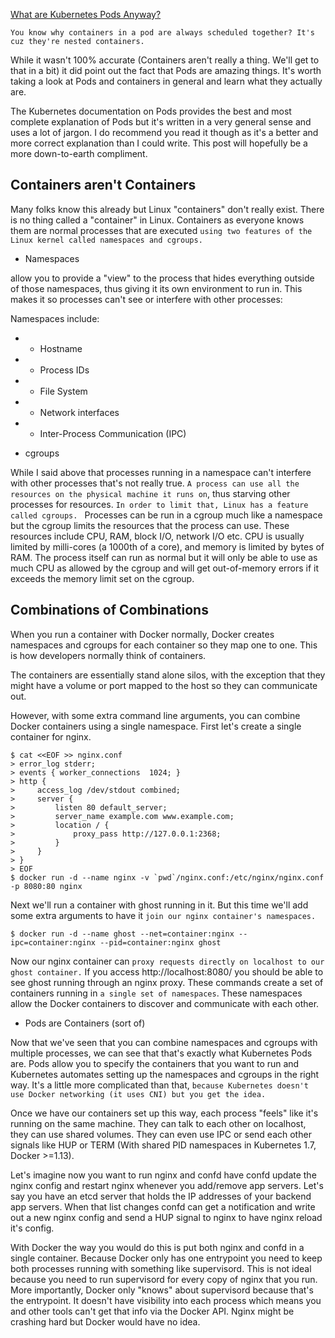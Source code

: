 [What are Kubernetes Pods Anyway?](https://www.ianlewis.org/en/what-are-kubernetes-pods-anyway)

`You know why containers in a pod are always scheduled together? It's cuz they're nested containers.`

While it wasn't 100% accurate (Containers aren't really a thing. We'll get to that in a bit) it did point out the fact that Pods are amazing things. It's worth taking a look at Pods and containers in general and learn what they actually are.

The Kubernetes documentation on Pods provides the best and most complete explanation of Pods but it's written in a very general sense and uses a lot of jargon. I do recommend you read it though as it's a better and more correct explanation than I could write. This post will hopefully be a more down-to-earth compliment.


## Containers aren't Containers


Many folks know this already but Linux "containers" don't really exist. There is no thing called a "container" in Linux. 
Containers as everyone knows them are normal processes that are executed `using two features of the Linux kernel called namespaces and cgroups. `


- Namespaces

allow you to provide a "view" to the process that hides everything outside of those namespaces, thus giving it its own environment to run in. This makes it so processes can't see or interfere with other processes:

Namespaces include:

- - Hostname
- - Process IDs
- - File System
- - Network interfaces
- - Inter-Process Communication (IPC)

- cgroups

While I said above that processes running in a namespace can't interfere with other processes that's not really true. 
`A process can use all the resources on the physical machine it runs on`, thus starving other processes for resources. 
`In order to limit that, Linux has a feature called cgroups. `
Processes can be run in a cgroup much like a namespace but the cgroup limits the resources that the process can use. 
These resources include CPU, RAM, block I/O, network I/O etc. CPU is usually limited by milli-cores (a 1000th of a core), and memory is limited by bytes of RAM. 
The process itself can run as normal but it will only be able to use as much CPU as allowed by the cgroup and will get out-of-memory errors if it exceeds the memory limit set on the cgroup.



## Combinations of Combinations

When you run a container with Docker normally, Docker creates namespaces and cgroups for each container so they map one to one. This is how developers normally think of containers.

The containers are essentially stand alone silos, with the exception that they might have a volume or port mapped to the host so they can communicate out.

However, with some extra command line arguments, you can combine Docker containers using a single namespace. First let's create a single container for nginx.

```
$ cat <<EOF >> nginx.conf
> error_log stderr;
> events { worker_connections  1024; }
> http {
>     access_log /dev/stdout combined;
>     server {
>         listen 80 default_server;
>         server_name example.com www.example.com;
>         location / {
>             proxy_pass http://127.0.0.1:2368;
>         }
>     }
> }
> EOF
$ docker run -d --name nginx -v `pwd`/nginx.conf:/etc/nginx/nginx.conf -p 8080:80 nginx
```

Next we'll run a container with ghost running in it. But this time we'll add some extra arguments to have it `join our nginx container's namespaces.`

```
$ docker run -d --name ghost --net=container:nginx --ipc=container:nginx --pid=container:nginx ghost
```

Now our nginx container can `proxy requests directly on localhost to our ghost container.` If you access http://localhost:8080/ you should be able to see ghost running through an nginx proxy. 
These commands create a set of containers running in `a single set of namespaces`. These namespaces allow the Docker containers to discover and communicate with each other.


- Pods are Containers (sort of)

Now that we've seen that you can combine namespaces and cgroups with multiple processes, we can see that that's exactly what Kubernetes Pods are. Pods allow you to specify the containers that you want to run and Kubernetes automates setting up the namespaces and cgroups in the right way. It's a little more complicated than that, `because Kubernetes doesn't use Docker networking (it uses CNI) but you get the idea.`

Once we have our containers set up this way, each process "feels" like it's running on the same machine. They can talk to each other on localhost, they can use shared volumes. They can even use IPC or send each other signals like HUP or TERM (With shared PID namespaces in Kubernetes 1.7, Docker >=1.13).

Let's imagine now you want to run nginx and confd have confd update the nginx config and restart nginx whenever you add/remove app servers. 
Let's say you have an etcd server that holds the IP addresses of your backend app servers. When that list changes confd can get a notification and write out a new nginx config and send a HUP signal to nginx to have nginx reload it's config.

With Docker the way you would do this is put both nginx and confd in a single container. Because Docker only has one entrypoint you need to keep both processes running with something like supervisord. This is not ideal because you need to run supervisord for every copy of nginx that you run. More importantly, Docker only "knows" about supervisord because that's the entrypoint. It doesn't have visibility into each process which means you and other tools can't get that info via the Docker API. Nginx might be crashing hard but Docker would have no idea.





